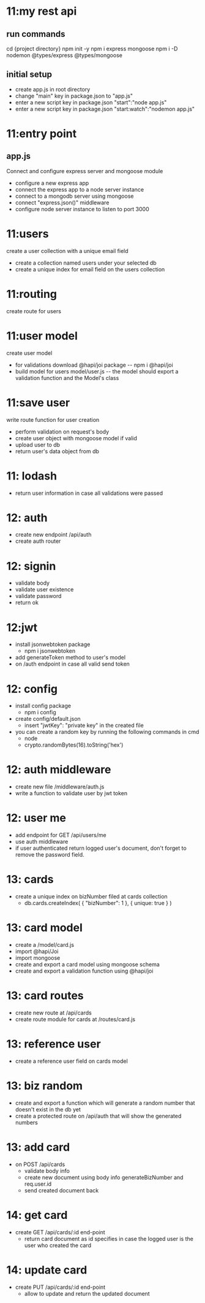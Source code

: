 # 11:my rest api

## run commands

cd {project directory}
npm init -y
npm i express mongoose
npm i -D nodemon @types/express @types/mongoose

## initial setup

- create app.js in root directory
- change "main" key in package.json to "app.js"
- enter a new script key in package.json "start":"node app.js"
- enter a new script key in package.json "start:watch":"nodemon app.js"

# 11:entry point

## app.js

Connect and configure express server and mongoose module

- configure a new express app
- connect the express app to a node server instance
- connect to a mongodb server using mongoose
- connect "express.json()" middleware
- configure node server instance to listen to port 3000

# 11:users

create a user collection with a unique email field

- create a collection named users under your selected db
- create a unique index for email field on the users collection

# 11:routing

create route for users

# 11:user model

create user model

- for validations download @hapi/joi package
  -- npm i @hapi/joi
- build model for users model/user.js
  -- the model should export a validation function and the Model's class

# 11:save user

write route function for user creation

- perform validation on request's body
- create user object with mongoose model if valid
- upload user to db
- return user's data object from db

# 11: lodash

- return user information in case all validations were passed

# 12: auth

- create new endpoint /api/auth
- create auth router

# 12: signin

- validate body
- validate user existence
- validate password
- return ok

# 12:jwt

- install jsonwebtoken package
  - npm i jsonwebtoken
- add generateToken method to user's model
- on /auth endpoint in case all valid send token

# 12: config

- install config package
  - npm i config
- create config/default.json
  - insert "jwtKey": "private key" in the created file
- you can create a random key by running the following commands in cmd
  - node
  - crypto.randomBytes(16).toString('hex')

# 12: auth middleware

- create new file /middleware/auth.js
- write a function to validate user by jwt token

# 12: user me

- add endpoint for GET /api/users/me
- use auth middleware
- if user authenticated return logged user's document, don't forget to remove the password field.

# 13: cards

- create a unique index on bizNumber filed at cards collection
  - db.cards.createIndex( { "bizNumber": 1 }, { unique: true } )

# 13: card model

- create a /model/card.js
- import @hapi/Joi
- import mongoose
- create and export a card model using mongoose schema
- create and export a validation function using @hapi/joi

# 13: card routes

- create new route at /api/cards
- create route module for cards at /routes/card.js

# 13: reference user

- create a reference user field on cards model

# 13: biz random

- create and export a function which will generate a random number that doesn't exist in the db yet
- create a protected route on /api/auth that will show the generated numbers

# 13: add card

- on POST /api/cards
  - validate body info
  - create new document using body info generateBizNumber and req.user.id
  - send created document back

# 14: get card

- create GET /api/cards/:id end-point
  - return card document as id specifies in case the logged user is the user who created the card

# 14: update card

- create PUT /api/cards/:id end-point
  - allow to update and return the updated document
